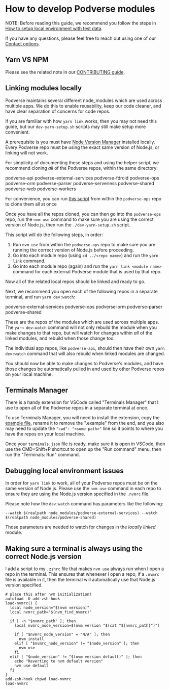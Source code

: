  # How to develop Podverse modules

NOTE: Before reading this guide, we recommend you follow the steps in [How to setup local environment with test data]().

If you have any questions, please feel free to reach out using one of our [Contact options](https://podverse.fm/contact).

## Yarn VS NPM

Please see the related note in our [CONTRIBUTING guide](https://github.com/podverse/podverse-ops/blob/master/CONTRIBUTING.md#yarn-vs-npm).

## Linking modules locally

Podverse maintains several different node_modules which are used across multiple apps. We do this to enable reusability, keep our code cleaner, and have clear separation of concerns for code repos.

If you are familiar with how `yarn link` works, then you may not need this guide, but our `dev-yarn-setup.sh` scripts may still make setup more convenient.

A prerequisite is you must have [Node Version Manager](https://github.com/nvm-sh/nvm?tab=readme-ov-file#installing-and-updating) installed locally. Every Podverse repo must be using the exact same version of Node.js, or linking will not work.

For simplicity of documenting these steps and using the helper script, we recommend cloning *all* of the Podverse repos, within the same directory:

podverse-api
podverse-external-services
podverse-fdroid
podverse-ops
podverse-orm
podverse-parser
podverse-serverless
podverse-shared
podverse-web
podverse-workers

For convenience, you can run [this script](https://github.com/podverse/podverse-ops/blob/master/dev-clone-all-repos.sh) from within the `podverse-ops` repo to clone them all at once

Once you have all the repos cloned, you can then go into the `podverse-ops` repo, run the `nvm use` command to make sure you are using the correct version of Node.js, then run the `./dev-yarn-setup.sh` script.

This script will do the following steps, in order:

1) Run `nvm use` from within the `podverse-ops` repo to make sure you are running the correct version of Node.js before proceeding.
2) Go into each module repo (using `cd ../<repo name>`) and run the `yarn link` command.
3) Go into each module repo (again) and run the `yarn link <module name>` command for each external Podverse module that is used by that repo.

Now all of the related local repos should be linked and ready to go.

Next, we recommend you open each of the following repos in a separate terminal, and run `yarn dev:watch`:

podverse-external-services
podverse-ops
podverse-orm
podverse-parser
podverse-shared

These are the repos of the modules which are used across multiple apps. The `yarn dev:watch` command will not only rebuild the module when you make changes to that repo, but will watch for changes within *all* of the linked modules, and rebuild when those change too.

The individual app repos, like `podverse-api`, should then have their own `yarn dev:watch` command that will also rebuild when linked modules are changed.

You should now be able to make changes to Podverse's modules, and have those changes be automatically pulled in and used by other Podverse repos on your local machine.

## Terminals Manager

There is a handy extension for VSCode called "Terminals Manager" that I use to open all of the Podverse repos in a separate terminal at once.

To use Terminals Manager, you will need to install the extension, copy the [example file](https://github.com/podverse/podverse-ops/blob/master/.vscode/terminals.json.example), rename it to remove the ".example" from the end, and you also may need to update the `"cwd": "<some path>"` line so it points to where you have the repos on your local machine.

Once your `terminals.json` file is ready, make sure it is open in VSCode, then use the CMD+Shift+P shortcut to open up the "Run command" menu, then run the "Terminals: Run" command.

## Debugging local environment issues

In order for `yarn link` to work, all of your Podverse repos must be on the same version of Node.js. Please use the `nvm use` command in each repo to ensure they are using the Node.js version specified in the `.nvmrc` file.

Please note how the `dev:watch` command has parameters like the following:

```
--watch $(realpath node_modules/podverse-external-services) --watch $(realpath node_modules/podverse-shared)
```

Those parameters are needed to watch for changes in the *locally linked* module.

## Making sure a terminal is always using the correct Node.js version

I add a script to my `.zshrc` file that makes `nvm use` always run when I open a repo in the terminal. This ensures that whenever I open a repo, if a `.nvmrc` file is available in it, then the terminal will automatically use that Node.js version specified.

```
# place this after nvm initialization!
autoload -U add-zsh-hook
load-nvmrc() {
  local node_version="$(nvm version)"
  local nvmrc_path="$(nvm_find_nvmrc)"

  if [ -n "$nvmrc_path" ]; then
    local nvmrc_node_version=$(nvm version "$(cat "${nvmrc_path}")")

    if [ "$nvmrc_node_version" = "N/A" ]; then
      nvm install
    elif [ "$nvmrc_node_version" != "$node_version" ]; then
      nvm use
    fi
  elif [ "$node_version" != "$(nvm version default)" ]; then
    echo "Reverting to nvm default version"
    nvm use default
  fi
}
add-zsh-hook chpwd load-nvmrc
load-nvmrc
```
